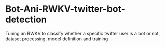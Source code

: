 # Bot-Ani-RWKV-twitter-bot-detection
Tuning an RWKV to classify whether a specific twitter user is a bot or not, dataset processing, model definition and training
